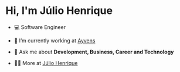 <h1>Hi, I'm Júlio Henrique</h1>

- 💻 Software Engineer

- 🔭 I’m currently working at [Ayvens](https://www.aldautomotive.com.br/)

- 💬 Ask me about **Development, Business, Career and Technology**

- 👨‍💻 More at [Júlio Henrique](https://juliohenrique-iar.netlify.app/)

<br>
<br>


